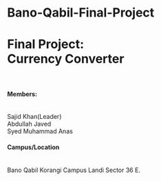 # Bano-Qabil-Final-Project
<h1>Final Project:<br>Currency Converter</h1><br>
<h4>Members:</h4><br>
Sajid Khan(Leader)<br>
Abdullah Javed<br>
Syed Muhammad Anas<br>
<h4>Campus/Location</h4><br>
Bano Qabil Korangi Campus Landi Sector 36 E.
